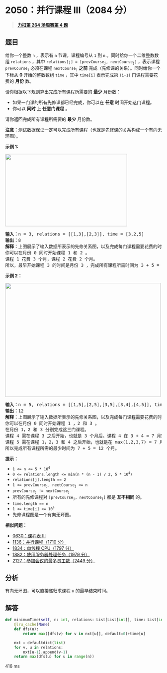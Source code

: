 # 2050：并行课程 III（2084 分）


> <u>**[力扣第 264 场周赛第 4 题](https://leetcode.cn/problems/parallel-courses-iii/)**</u>

## 题目

<p>给你一个整数 <code>n</code> ，表示有 <code>n</code> 节课，课程编号从 <code>1</code> 到 <code>n</code> 。同时给你一个二维整数数组 <code>relations</code> ，其中 <code>relations[j] = [prevCourse<sub>j</sub>, nextCourse<sub>j</sub>]</code> ，表示课程 <code>prevCourse<sub>j</sub></code> 必须在课程 <code>nextCourse<sub>j</sub></code> <strong>之前</strong> 完成（先修课的关系）。同时给你一个下标从 <strong>0</strong> 开始的整数数组 <code>time</code> ，其中 <code>time[i]</code> 表示完成第 <code>(i+1)</code> 门课程需要花费的 <strong>月份</strong> 数。</p>

<p>请你根据以下规则算出完成所有课程所需要的 <strong>最少</strong> 月份数：</p>

<ul>
<li>如果一门课的所有先修课都已经完成，你可以在 <strong>任意</strong> 时间开始这门课程。</li>
<li>你可以 <strong>同时</strong> 上 <strong>任意门课程</strong> 。</li>
</ul>

<p>请你返回完成所有课程所需要的 <strong>最少</strong> 月份数。</p>

<p><strong>注意：</strong>测试数据保证一定可以完成所有课程（也就是先修课的关系构成一个有向无环图）。</p>



<p><strong>示例 1:</strong></p>

<p><strong><img alt="" src="https://assets.leetcode.com/uploads/2021/10/07/ex1.png" style="width: 392px; height: 232px;"></strong></p>

<pre><strong>输入：</strong>n = 3, relations = [[1,3],[2,3]], time = [3,2,5]
<b>输出：</b>8
<b>解释：</b>上图展示了输入数据所表示的先修关系图，以及完成每门课程需要花费的时间。
你可以在月份 0 同时开始课程 1 和 2 。
课程 1 花费 3 个月，课程 2 花费 2 个月。
所以，最早开始课程 3 的时间是月份 3 ，完成所有课程所需时间为 3 + 5 = 8 个月。
</pre>

<p><strong>示例 2：</strong></p>

<p><strong><img alt="" src="https://assets.leetcode.com/uploads/2021/10/07/ex2.png" style="width: 500px; height: 365px;"></strong></p>

<pre><b>输入：</b>n = 5, relations = [[1,5],[2,5],[3,5],[3,4],[4,5]], time = [1,2,3,4,5]
<b>输出：</b>12
<b>解释：</b>上图展示了输入数据所表示的先修关系图，以及完成每门课程需要花费的时间。
你可以在月份 0 同时开始课程 1 ，2 和 3 。
在月份 1，2 和 3 分别完成这三门课程。
课程 4 需在课程 3 之后开始，也就是 3 个月后。课程 4 在 3 + 4 = 7 月完成。
课程 5 需在课程 1，2，3 和 4 之后开始，也就是在 max(1,2,3,7) = 7 月开始。
所以完成所有课程所需的最少时间为 7 + 5 = 12 个月。
</pre>



<p><strong>提示：</strong></p>

<ul>
<li><code>1 &lt;= n &lt;= 5 * 10<sup>4</sup></code></li>
<li><code>0 &lt;= relations.length &lt;= min(n * (n - 1) / 2, 5 * 10<sup>4</sup>)</code></li>
<li><code>relations[j].length == 2</code></li>
<li><code>1 &lt;= prevCourse<sub>j</sub>, nextCourse<sub>j</sub> &lt;= n</code></li>
<li><code>prevCourse<sub>j</sub> != nextCourse<sub>j</sub></code></li>
<li>所有的先修课程对 <code>[prevCourse<sub>j</sub>, nextCourse<sub>j</sub>]</code> 都是 <strong>互不相同</strong> 的。</li>
<li><code>time.length == n</code></li>
<li><code>1 &lt;= time[i] &lt;= 10<sup>4</sup></code></li>
<li>先修课程图是一个有向无环图。</li>
</ul>


**相似问题：**
- [0630：课程表 III](/leetcode/0630)
- [1136：并行课程（1710 分）](/leetcode/1136)
- [1834：单线程 CPU（1797 分）](/leetcode/1834)
- [1882：使用服务器处理任务（1979 分）](/leetcode/1882)
- [2127：参加会议的最多员工数（2449 分）](/leetcode/2127)


## 分析

有向无环图，可以直接递归求课程 u 的最早结束时间。

## 解答

```python
def minimumTime(self, n: int, relations: List[List[int]], time: List[int]) -> int:
    @lru_cache(None)
    def dfs(u):
        return max([dfs(v) for v in nxt[u]], default=0)+time[u]

    nxt = defaultdict(list)
    for v, u in relations:
        nxt[u-1].append(v-1)
    return max(dfs(u) for u in range(n))
```
416 ms

